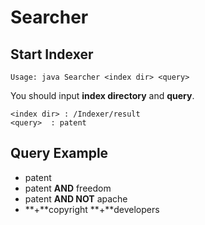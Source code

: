 # Searcher

## Start Indexer
```
Usage: java Searcher <index dir> <query>
```
You should input **index directory** and **query**.

```
<index dir> : /Indexer/result
<query>  : patent
```

## Query Example
 - patent
 - patent **AND** freedom
 - patent **AND NOT** apache
 - **+**copyright **+**developers